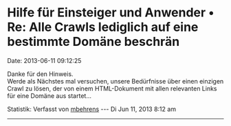 Hilfe für Einsteiger und Anwender • Re: Alle Crawls lediglich auf eine bestimmte Domäne beschrän
================================================================================================

Date: 2013-06-11 09:12:25

Danke für den Hinweis.\
Werde als Nächstes mal versuchen, unsere Bedürfnisse über einen einzigen
Crawl zu lösen, der von einem HTML-Dokument mit allen relevanten Links
für eine Domäne aus startet\...

Statistik: Verfasst von
[mbehrens](http://forum.yacy-websuche.de/memberlist.php?mode=viewprofile&u=868)
--- Di Jun 11, 2013 8:12 am

------------------------------------------------------------------------
